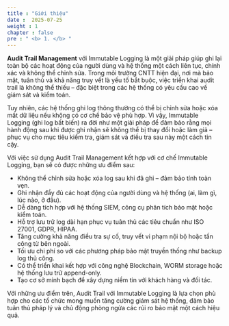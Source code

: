 ```yaml
---
title : "Giới thiệu"
date :  2025-07-25 
weight : 1 
chapter : false
pre : " <b> 1. </b> "
---
```

**Audit Trail Management** với Immutable Logging là một giải pháp giúp ghi lại toàn bộ các hoạt động của người dùng và hệ thống một cách liên tục, chính xác và không thể chỉnh sửa. Trong môi trường CNTT hiện đại, nơi mà bảo mật, tuân thủ và khả năng truy vết là yếu tố bắt buộc, việc triển khai audit trail là không thể thiếu – đặc biệt trong các hệ thống có yêu cầu cao về giám sát và kiểm toán.

Tuy nhiên, các hệ thống ghi log thông thường có thể bị chỉnh sửa hoặc xóa mất dữ liệu nếu không có cơ chế bảo vệ phù hợp. Vì vậy, Immutable Logging (ghi log bất biến) ra đời như một giải pháp để đảm bảo rằng mọi hành động sau khi được ghi nhận sẽ không thể bị thay đổi hoặc làm giả – phục vụ cho mục tiêu kiểm tra, giám sát và điều tra sau này một cách tin cậy.

Với việc sử dụng Audit Trail Management kết hợp với cơ chế Immutable Logging, bạn sẽ có được những ưu điểm sau:

+ Không thể chỉnh sửa hoặc xóa log sau khi đã ghi – đảm bảo tính toàn vẹn.
+ Ghi nhận đầy đủ các hoạt động của người dùng và hệ thống (ai, làm gì, lúc nào, ở đâu).
+ Dễ dàng tích hợp với hệ thống SIEM, công cụ phân tích bảo mật hoặc kiểm toán.
+ Hỗ trợ lưu trữ log dài hạn phục vụ tuân thủ các tiêu chuẩn như ISO 27001, GDPR, HIPAA.
+ Tăng cường khả năng điều tra sự cố, truy vết vi phạm nội bộ hoặc tấn công từ bên ngoài.
+ Tối ưu chi phí so với các phương pháp bảo mật truyền thống như backup log thủ công.
+ Có thể triển khai kết hợp với công nghệ Blockchain, WORM storage hoặc hệ thống lưu trữ append-only.
+ Tạo cơ sở minh bạch để xây dựng niềm tin với khách hàng và đối tác.

Với những ưu điểm trên, Audit Trail với Immutable Logging là lựa chọn phù hợp cho các tổ chức mong muốn tăng cường giám sát hệ thống, đảm bảo tuân thủ pháp lý và chủ động phòng ngừa các rủi ro bảo mật một cách hiệu quả.